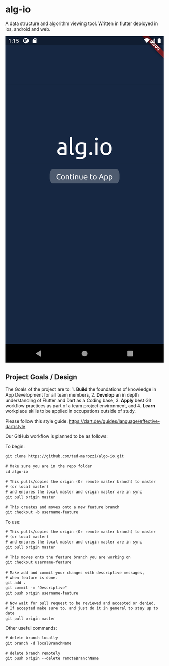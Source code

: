 # alg-io
A data structure and algorithm viewing tool. Written in flutter deployed in ios, android and web.

![Home Screen preview](https://github.com/ted-marozzi/alg-io/blob/master/preview/home.png?raw=true)


## Project Goals / Design
The Goals of the project are to:
    1. __Build__ the foundations of knowledge in App Development for all team members,
    2. __Develop__ an in depth understanding of Flutter and Dart as a Coding base,
    3. __Apply__ best Git workflow practices as part of a team project environment, and
    4. __Learn__ workplace skills to be applied in occupations outside of study.


Please follow this style guide.
https://dart.dev/guides/language/effective-dart/style

Our GitHub workflow is planned to be as follows:

To begin:
  
    git clone https://github.com/ted-marozzi/algo-io.git
    
    # Make sure you are in the repo folder
    cd algo-io
    
    # This pulls/copies the origin (Or remote master branch) to master 
    # (or local master)
    # and ensures the local master and origin master are in sync
    git pull origin master
    
    # This creates and moves onto a new feature branch
    git checkout -b username-feature


To use:

    # This pulls/copies the origin (Or remote master branch) to master 
    # (or local master)
    # and ensures the local master and origin master are in sync
    git pull origin master
    
    # This moves onto the feature branch you are working on
    git checkout username-feature
    
    # Make add and commit your changes with descriptive messages, 
    # when feature is done.
    git add .
    git commit -m "Descriptive"
    git push origin username-feature
    
    # Now wait for pull request to be reviewed and accepted or denied.
    # If accepted make sure to, and just do it in general to stay up to date
    git pull origin master
    
    
Other useful commands:
    
    # delete branch locally
    git branch -d localBranchName

    # delete branch remotely
    git push origin --delete remoteBranchName


    

    
